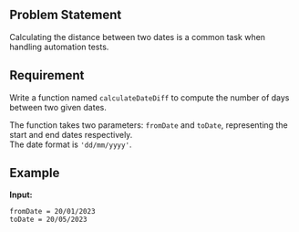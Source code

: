 ## Problem Statement

Calculating the distance between two dates is a common task when handling automation tests.

## Requirement

Write a function named `calculateDateDiff` to compute the number of days between two given dates.

The function takes two parameters: `fromDate` and `toDate`, representing the start and end dates respectively.  
The date format is `'dd/mm/yyyy'`.

## Example

**Input:**

```text
fromDate = 20/01/2023  
toDate = 20/05/2023
